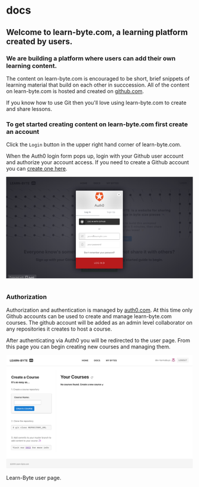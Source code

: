 # docs

## Welcome to learn-byte.com, a learning platform created by users.

### We are building a platform where users can add their own learning content. 

The content on learn-byte.com is encouraged to be short, brief snippets of learning material that build on each other in succcession. All of the content on learn-byte.com is hosted and created on [github.com](https://github.com).

If you know how to use Git then you'll love using learn-byte.com to create and share lessons.

### To get started creating content on learn-byte.com first create an account

Click the `Login` button in the upper right hand corner of learn-byte.com.

When the Auth0 login form pops up, login with your Github user account and authorize your account access. If you need to create a Github account you can [create one here](https://github.com/join). 

![login-form](https://raw.githubusercontent.com/learn-byte/docs/master/assets/images/auth0-login.png)

```
```

### Authorization

Authorization and authentication is managed by [auth0.com](https://auth0.com/).  At this time only Github accounts can be used to create and manage learn-byte.com courses. The github account will be added as an admin level collaborator on any repositories it creates to host a course.

After authenticating via Auth0 you will be redirected to the user page. From this page you can begin creating new courses and managing them.

![login-form](https://raw.githubusercontent.com/learn-byte/docs/master/assets/images/user-page.png)

Learn-Byte user page.
